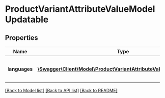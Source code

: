 # ProductVariantAttributeValueModelUpdatable

## Properties
Name | Type | Description | Notes
------------ | ------------- | ------------- | -------------
**languages** | [**\Swagger\Client\Model\ProductVariantAttributeValueLanguageModel[]**](ProductVariantAttributeValueLanguageModel.md) | A collection of attribute value languages | [optional] 


[[Back to Model list]](../README.md#documentation-for-models) [[Back to API list]](../README.md#documentation-for-api-endpoints) [[Back to README]](../README.md)



